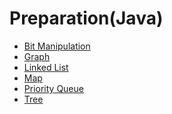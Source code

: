 <!-- generated by markdown-notes-tree -->

# Preparation(Java)

<!-- optional markdown-notes-tree directory description starts here -->

<!-- optional markdown-notes-tree directory description ends here -->

-   [Bit Manipulation](bit-manipulation.md)
-   [Graph](graph.md)
-   [Linked List](linked-list.md)
-   [Map](map.md)
-   [Priority Queue](priority-queue.md)
-   [Tree](tree.md)

